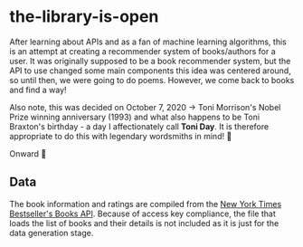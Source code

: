 # the-library-is-open

After learning about APIs and as a fan of machine learning algorithms, this is an attempt at creating a recommender system of books/authors for a user. It was originally supposed to be a book recommender system, but the API to use changed some main components this idea was centered around, so until then, we were going to do poems. However, we come back to books and find a way!

Also note, this was decided on October 7, 2020 -> Toni Morrison's Nobel Prize winning anniversary (1993) and what also happens to be Toni Braxton's birthday - a day I affectionately call **Toni Day**. It is therefore appropriate to do this with legendary wordsmiths in mind! :blue_heart:

Onward :muscle:

## Data

The book information and ratings are compiled from the [New York Times Bestseller's Books API](https://developer.nytimes.com/docs/books-product/1/overview). Because of access key compliance, the file that loads the list of books and their details is not included as it is just for the data generation stage.
